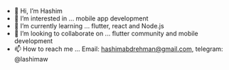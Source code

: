 - 👋 Hi, I’m Hashim
- 👀 I’m interested in ... mobile app development
- 🌱 I’m currently learning ... flutter, react and Node.js
- 💞️ I’m looking to collaborate on ... flutter community and mobile development
- 📫 How to reach me ... Email: hashimabdrehman@gmail.com, telegram: @lashimaw

<!---
hashimaw/hashimaw is a ✨ special ✨ repository because its `README.md` (this file) appears on your GitHub profile.
You can click the Preview link to take a look at your changes.
--->
